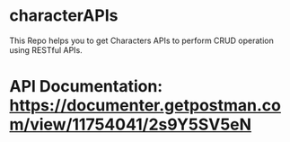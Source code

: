 # characterAPIs
This Repo helps you to get Characters APIs to perform CRUD operation using RESTful APIs.

# API Documentation: https://documenter.getpostman.com/view/11754041/2s9Y5SV5eN
